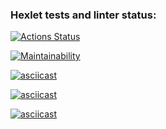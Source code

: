 ### Hexlet tests and linter status:
[![Actions Status](https://github.com/ivp9/frontend-project-44/workflows/hexlet-check/badge.svg)](https://github.com/ivp9/frontend-project-44/actions)

[![Maintainability](https://api.codeclimate.com/v1/badges/eb6d9280dba088b66dc8/maintainability)](https://codeclimate.com/github/ivp9/frontend-project-44/maintainability)

[![asciicast](https://asciinema.org/a/STCG9CfcXs5QguRUgjFHeMXeI.svg)](https://asciinema.org/a/STCG9CfcXs5QguRUgjFHeMXeI)

[![asciicast](https://asciinema.org/a/vDy54rQcppaFIR1wrzLHggd3Y.svg)](https://asciinema.org/a/vDy54rQcppaFIR1wrzLHggd3Y)

[![asciicast](https://asciinema.org/a/zjFPzVsPY9Q4yoidOq66lbX20.svg)](https://asciinema.org/a/zjFPzVsPY9Q4yoidOq66lbX20)
